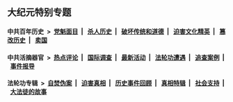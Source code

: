 ## 大纪元特别专题

#### 中共百年历史 &nbsp;>&nbsp; [党魁面目](indexes/nf1176107/README.md?10310430) &nbsp;| &nbsp; [杀人历史](indexes/nf1176106/README.md?10310430) &nbsp;| &nbsp; [破坏传统和道德](indexes/nf1176106/README.md?10310430) &nbsp;| &nbsp; [迫害文化精英](indexes/nf1176111/README.md?10310430) &nbsp;| &nbsp; [篡改历史](indexes/nf1176115/README.md?10310430) &nbsp;| &nbsp; [卖国](indexes/nf1176117/README.md?10310430) 

#### 中共活摘器官 &nbsp;>&nbsp; [热点评论](indexes/nf5879/README.md?10310430) &nbsp;| &nbsp; [国际调查](indexes/nf5947/README.md?10310430) &nbsp;| &nbsp; [最新活动](indexes/nf5883/README.md?10310430) &nbsp;| &nbsp; [法轮功遭遇](indexes/nf5881/README.md?10310430) &nbsp;| &nbsp; [追查案例](indexes/nf5880/README.md?10310430) &nbsp;| &nbsp; [事件报导](indexes/nf5877/README.md?10310430) 

#### 法轮功专辑 &nbsp;>&nbsp; [自焚伪案](indexes/nf5562/README.md?10310430) &nbsp;| &nbsp; [迫害真相](indexes/nf4379/README.md?10310430) &nbsp;| &nbsp; [历史事件回顾](indexes/nf5793/README.md?10310430) &nbsp;| &nbsp; [真相特辑](indexes/nf4389/README.md?10310430) &nbsp;| &nbsp; [社会支持](indexes/nf4386/README.md?10310430) &nbsp;| &nbsp; [大法徒的故事](indexes/nf1147481/README.md?10310430) 
